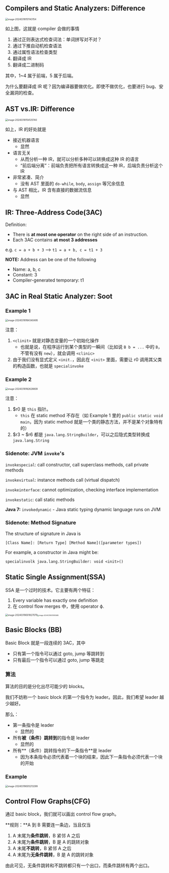 
## Compilers and Static Analyzers: Difference

<img src="https://cdn.jsdelivr.net/gh/mtdickens/mtd-images/img/202403181511020.png" alt="image-20240318151143154" style="zoom:50%;" />

如上图，这就是 compiler 会做的事情

1. 通过正则表达式检查词法：单词拼写对不对？
2. 通过下推自动机检查语法
3. 通过属性语法检查类型
4. 翻译成 IR
5. 翻译成二进制码

其中，1~4 属于前端，5 属于后端。

为什么要翻译成 IR 呢？因为编译器要做优化。即使不做优化，也要进行 bug、安全漏洞的检查。

## AST vs.IR: Difference

<img src="https://cdn.jsdelivr.net/gh/mtdickens/mtd-images/img/202403181541345.png" alt="image-20240318154125740" style="zoom: 50%;" />

如上，IR 的好处就是

- 接近机器语言
    - 显然
- 语言无关
    - 从而分析一种 IR，就可以分析多种可以转换成这种 IR 的语言
    - “前后端分离”：前端负责把所有语言转换成这一种 IR，后端负责分析这个 IR
- 非常紧凑、简介
    - 没有 AST 里面的 `do-while`, `body`, `assign` 等冗余信息
- 与 AST 相比，IR 含有直接的数据流信息
    - 显然

## IR: Three-Address Code(3AC)

Definition: 

- There is **at most one operator** on the right side of an instruction.
- Each 3AC contains **at most 3 addresses**

e.g. `c = a + b + 3` &longrightarrow; `t1 = a + b, c = t1 + 3`

**NOTE:** Address can be one of the following

- Name: a, b, c
- Constant: 3
- Compiler-generated temporary: t1

## 3AC in Real Static Analyzer: Soot

### Example 1

<img src="https://cdn.jsdelivr.net/gh/mtdickens/mtd-images/img/202403181643193.png" alt="image-20240318164340495" style="zoom: 50%;" />

注意：

1. `<clinit>` 就是对静态变量的一个初始化操作
    - 也就是说，在程序运行到某个类型的一瞬间（比如说 `B b = ...` 中的 `B`，不管有没有 `new`），就会调用 `<clinic>`
2. 由于我们没有显式定义 `<init.`，因此在 `<init>` 里面，需要让 r0 调用其父类的构造函数，也就是 `specialinvoke`

### Example 2

<img src="https://cdn.jsdelivr.net/gh/mtdickens/mtd-images/img/202403181626635.png" alt="image-20240318162628809" style="zoom:50%;" />

注意：

1. \$r0 是 `this` 指针。
    - `this` 在 static method 不存在（如 Example 1 里的 `public static void main`，因为 static method 就是一个类的静态方法，并不是某个对象特有的）
2. \$r3 \~ \$r6 都是 `java.lang.StringBuilder`，可以之后隐式类型转换成 `java.lang.String`



### Sidenote: JVM `invoke`'s

`invokespecial`: call constructor, call superclass methods, call private methods

`invokevirtual`: instance methods call (virtual dispatch)

`invokeinterface`: cannot optimization, checking interface implementation

`invokestatic`: call static methods

**Java 7:** `invokedynamic` - Java static typing dynamic language runs on JVM

### Sidenote: Method Signature

The structure of signature in Java is 

```
[Class Name]: [Return Type] [Method Name]([parameter types]) 
```

For example, a constructor in Java might be:

```
specialinvolk java.lang.StringBuilder: void <init>()
```



## Static Single Assignment(SSA)

SSA 是一个过时的技术。它主要有两个特征：

1. Every variable has exactly one definition
2. 在 control flow merges 中，使用 operator &varphi;.

<img src="https://cdn.jsdelivr.net/gh/mtdickens/mtd-images/img/202403190018224.png" alt="image-20240319001827079" style="zoom: 50%;" /><img src="https://cdn.jsdelivr.net/gh/mtdickens/mtd-images/img/202403190019668.png" alt="image-20240319001905885" style="zoom:33%;" />

## Basic Blocks (BB)

Basic Block 就是一段连续的 3AC，其中

- 只有第一个指令可以通过 goto, jump 等跳转到
- 只有最后一个指令可以通过 goto, jump 等跳走

### 算法

算法的目的是分化出尽可能少的 blocks。

我们不妨称一个 basic block 的第一个指令为 leader。因此，我们希望 leader 越少越好。

那么：

- 第一条指令是 leader
    - 显然的
- 所有**被（条件）跳转到**的指令是 leader
    - 显然的
- 所有**（条件）跳转指令的下一条指令**是 leader
    - 因为本条指令必须代表着一个块的结束，因此下一条指令必须代表一个块的开始

### Example

<img src="https://cdn.jsdelivr.net/gh/mtdickens/mtd-images/img/202403190052014.png" alt="image-20240319005213299" style="zoom:50%;" />

## Control Flow Graphs(CFG)

通过 basic block，我们就可以画出 control flow graph。

**规则：**A 到 B 需要连一条边，当且仅当

1. A 末尾为**条件跳转**，B 紧邻 A 之后
2. A 末尾为**条件跳转**，B 是 A 的跳转对象
3. A 末尾**不跳转**，B 紧邻 A 之后
4. A 末尾为**无条件跳转**，B 是 A 的跳转对象

由此可见，无条件跳转和不跳转都只有一个出口，而条件跳转有两个出口。